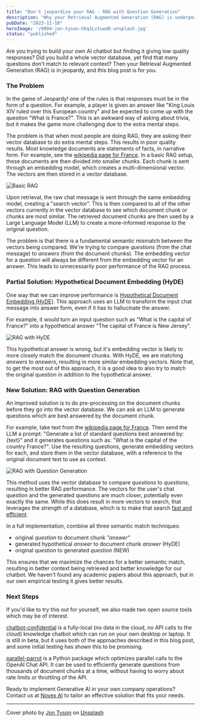 ```yaml
---
title: "Don't jeopardize your RAG - RAG with Question Generation"
description: "Why your Retrieval Augmented Generation (RAG) is underperforming, and what to do about it"
pubDate: "2023-11-10"
heroImage: '/0004-jon-tyson-hhq1Lxtuwd8-unsplash.jpg'
status: "published"
---
```


Are you trying to build your own AI chatbot but finding it giving low quality responses?
Did you build a whole vector database, yet find that many questions don't match to relevant context?
Then your Retrieval Augmented Generation (RAG) is in jeopardy, and this blog post is for you.

### The Problem

In the game of Jeopardy! one of the rules is that responses must be in the form of a question.
For example, a player is given an answer like "King Louis XIV ruled over this European country" and be
expected to come up with the question "What is France?".  This is an awkward way of asking about trivia,
but it makes the game more challenging due to the extra mental steps.

The problem is that when most people are doing RAG, they are asking their vector database to do 
extra mental steps.  This results in poor quality results.  Most knowledge documents are statements of facts, in narrative form.  For example, see the
[wikipedia page for France](https://en.wikipedia.org/wiki/France).  In a basic RAG setup, these documents are then
divided into smaller chunks.  Each chunk is sent through an embedding model, which creates a multi-dimensional vector.
The vectors are then stored in a vector database.

![Basic RAG](/0004-jeopardize-rag-1.drawio.png)

Upon retrieval, the raw chat message is sent through the same embedding model, creating a "search vector".  This is then
compared to all of the other vectors currently in the vector database to see which document chunk or chunks are most similar.
The retrieved document chunks are then used by a Large Language Model (LLM) to create a more-informed response to the original question.

The problem is that there is a fundamental semantic mismatch between the vectors being compared.  We're trying to compare _questions_ (from the chat message)
to _answers_ (from the document chunks).  The embedding vector for a question will always be different from the embedding vector
for an answer.  This leads to unnecessarily poor performance of the RAG process.

### Partial Solution: Hypothetical Document Embedding (HyDE)

One way that we can improve performance is [Hypothetical Document Embedding (HyDE)](https://arxiv.org/abs/2212.10496).
This approach uses an LLM to transform the input chat message into answer form, even if it has to hallucinate the answer.

For example, it would turn an input question such as "What is the capital of France?" into a hypothetical answer
"The capital of France is New Jersey".

![RAG with HyDE](/0004-jeopardize-rag-2.drawio.png)

This hypothetical answer is wrong, but it's embedding vector is likely to more closely match
the document chunks.  With HyDE, we are matching _answers_ to _answers_, resulting in more similar embedding vectors.
Note that, to get the most out of this approach, it is a good idea to also try to match the original
question in addition to the hypothetical answer.

### New Solution: RAG with Question Generation

An improved solution is to do pre-processing on the document chunks before they go into the vector database.
We can ask an LLM to generate questions which are best answered by the document chunk.

For example, take text from the [wikipedia page for France](https://en.wikipedia.org/wiki/France).
Then send the LLM a prompt: "Generate a list of standard questions best answered by: {text}"
and it generates questions such as: "What is the capital of the country France?".  Use the resulting
questions, generate embedding vectors for each, and store them in the vector database, with a reference
to the original document text to use as context.

![RAG with Question Generation](/0004-jeopardize-rag-3.drawio.png)

This method uses the vector database to compare _questions_ to _questions_, resulting in better RAG performance.
The vectors for the user's chat question and the generated questions are much closer, potentially even exactly the same.
While this does result in more vectors to search, that leverages the strength of a database, which is to make that search
[fast and efficient](https://www.pinecone.io/learn/series/faiss/hnsw/).

In a full implementation, combine all three semantic match techniques:

- original _question_ to document chunk _"answer"_
- generated hypothetical _answer_ to document chunk _answer_ (HyDE)
- original _question_ to generated _question_ (NEW)

This ensures that we maximize the chances for a better semantic match, resulting in better context being retrieved
and better knowledge for our chatbot.  We haven't found any academic papers about this approach, but in our own empirical
testing it gives better results.

### Next Steps

If you'd like to try this out for yourself, we also made two open source tools which may be of interest.

[chatbot-confidential](https://github.com/novex-ai/chatbot-confidential/) is a fully-local (no data in the cloud, no API calls to the cloud)
knowledge chatbot which can run on your own desktop or laptop.  It is still in beta, but it uses both of the approaches described
in this blog post, and some initial testing has shown this to be promising.

[parallel-parrot](https://pypi.org/project/parallel-parrot/) is a Python package which optimizes parallel calls to the OpenAI Chat API.
It can be used to efficiently generate questions from thousands of document chunks at a time, without having to worry about rate limits or
throttling of the API.

Ready to implement Generative AI in your own company operations?  Contact us at 
[Novex AI](https://novex.ai/) to tailor an effective solution that fits your needs.

---

Cover photo by [Jon Tyson](https://unsplash.com/@jontyson?utm_content=creditCopyText&utm_medium=referral&utm_source=unsplash)
on [Unsplash](https://unsplash.com/photos/white-markee-light-hhq1Lxtuwd8?utm_content=creditCopyText&utm_medium=referral&utm_source=unsplash)

